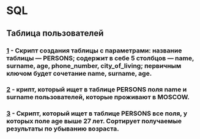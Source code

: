 # SQL
## Таблица пользователей
### [1](https://github.com/VioK0709/SQL_Table/blob/main/1.sql)   - Скрипт создания таблицы с параметрами: название таблицы — PERSONS; содержит в себе 5 столбцов — name, surname, age, phone_number, city_of_living; первичным ключом будет сочетание name, surname, age.

### [2](https://github.com/VioK0709/SQL_Table/blob/main/2.sql)   - крипт, который ищет в таблице PERSONS поля name и surname пользователей, которые проживают в MOSCOW.

### [3](https://github.com/VioK0709/SQL_Table/blob/main/3.sql)   - Скрипт, который ищет в таблице PERSONS все поля, у которых поле age выше 27 лет. Сортирует получаемые результаты по убыванию возраста.
